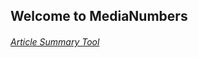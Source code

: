 ## Welcome to MediaNumbers

###### [Article Summary Tool](https://share.streamlit.io/josephoregon/medianumbers/main/app.py)
